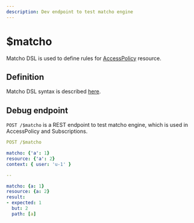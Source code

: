 ```yaml
---
description: Dev endpoint to test matcho engine
---
```


# $matcho

Matcho DSL is used to define rules for [AccessPolicy](../../../modules/access-control/authorization/access-policies.md) resource.

## Definition

Matcho DSL syntax is described [here](broken-reference).

## Debug endpoint

`POST /$matcho` is a REST endpoint to test matcho engine, which is used in AccessPolicy and Subscriptions.

```yaml
POST /$matcho

matcho: {'a': 1}
resource: {'a': 2}
context: { user: 'u-1' }

-- 

matcho: {a: 1}
resource: {a: 2}
result:
- expected: 1
  but: 2
  path: [a]
```
